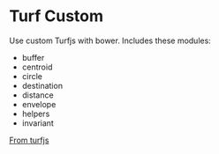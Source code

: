 # Turf Custom
Use custom Turfjs with bower. Includes these modules:
  - buffer
  - centroid
  - circle
  - destination
  - distance
  - envelope
  - helpers
  - invariant
  

 [From turfjs][df1]

   [df1]: <https://turfjs-builder.herokuapp.com/>